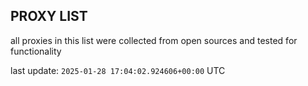 ## PROXY LIST

all proxies in this list were collected from open sources and tested for functionality

last update: `2025-01-28 17:04:02.924606+00:00` UTC